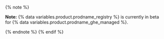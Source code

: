 
{% note %}

**Note:** {% data variables.product.prodname_registry %} is currently in beta for {% data variables.product.prodname_ghe_managed %}.

{% endnote %}
{% endif %}
